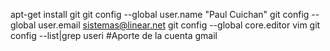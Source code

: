 apt-get install git
git config --global user.name "Paul Cuichan"
git config --global user.email sistemas@linear.net
git config --global core.editor vim
git config --list|grep useri
#Aporte de la cuenta gmail
